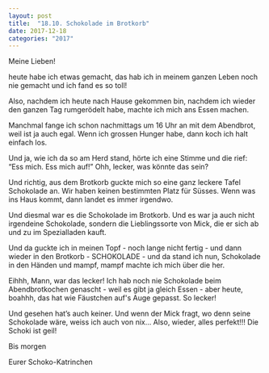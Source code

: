 ```yaml
---
layout: post
title:  "18.10. Schokolade im Brotkorb"
date: 2017-12-18
categories: "2017"
---
```

Meine Lieben!


heute habe ich etwas gemacht, das hab ich in meinem ganzen Leben noch nie gemacht und ich fand es so toll!

Also, nachdem ich heute nach Hause gekommen bin, nachdem ich wieder den ganzen Tag rumgerödelt habe, machte ich mich ans Essen machen. 

Manchmal fange ich schon nachmittags um 16 Uhr an mit dem Abendbrot, weil ist ja auch egal. Wenn ich grossen Hunger habe, dann koch ich halt einfach los. 

Und ja, wie ich da so am Herd stand, hörte ich eine Stimme und die rief: “Ess mich. Ess mich auf!” Ohh, lecker, was könnte das sein? 

Und richtig, aus dem Brotkorb guckte mich so eine ganz leckere Tafel Schokolade an. Wir haben keinen bestimmten Platz für Süsses. Wenn was ins Haus kommt, dann landet es immer irgendwo. 

Und diesmal war es die Schokolade im Brotkorb. Und es war ja auch nicht irgendeine Schokolade, sondern die Lieblingssorte von Mick, die er sich ab und zu im Spezialladen kauft. 

Und da guckte ich in meinen Topf - noch lange nicht fertig - und dann wieder in den Brotkorb - SCHOKOLADE - und da stand ich nun, Schokolade in den Händen und mampf, mampf machte ich mich über die her. 

Eihhh, Mann, war das lecker! Ich hab noch nie Schokolade beim Abendbrotkochen genascht - weil es gibt ja gleich Essen - aber heute, boahhh, das hat wie Fäustchen auf's Auge gepasst. So lecker! 

Und gesehen hat’s auch keiner. Und wenn der Mick fragt, wo denn seine Schokolade wäre, weiss ich auch von nix… Also, wieder, alles perfekt!!! Die Schoki ist geil!

Bis morgen

Eurer Schoko-Katrinchen







